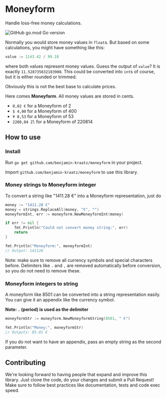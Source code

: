 # Moneyform

Handle loss-free money calculations.

![GitHub go.mod Go version](https://img.shields.io/github/go-mod/go-version/benjamin-kraatz/moneyform)

Normally you would store money values in `float`s. But based on some calculations, you might have something like this:

```go
value := 1143.42 / 99.18
```

where both values represent money values. Guess the output of `value`? It is exactly `11.528735632183908`. This could be converted into `int`s of course, but it is either rounded or trimmed.

Obviously this is not the best base to calculate prices.


Here comes **Moneyform**. All money values are stored in cents.

- `0,02 €`      for a Moneyform of 2
- `$ 4,00`      for a Moneyform of 400
- `¥ 0,53`      for a Moneyform of 53
- `2208,04 Zl`  for a Moneyform of 220814


## How to use

### Install

Run `go get github.com/benjamin-kraatz/moneyform` in your project. 

Import `github.com/benjamin-kraatz/moneyform` to use this library.

### Money strings to Moneyform integer

To convert a string like "1411.28 €" into a Moneyform representation, just do

```go
money := "1411.28 €"
money = strings.ReplaceAll(money, "€", "")
moneyformInt, err := moneyform.NewMoneyformInt(money)

if err != nil {
    fmt.Println("Could not convert money string:", err)
    return
}

fmt.Println("Moneyform:", moneyformInt)
// Output: 141128
```

Note: make sure to remove all currency symbols and special characters before. Delimiters like `.` and `,` are removed automatically before conversion, so you do not need to remove these.


### Moneyform integers to string

A moneyform like 8501 can be converted into a string representation easily. You can give it an appendix like the currency symbol.

**Note: `.` (period) is used as the delimiter**

```go
moneyformStr := moneyform.NewMoneyformString(8501, " €")

fmt.Println("Money:", moneyformStr)
// Outputs: 85.01 €
```

If you do not want to have an appendix, pass an empty string as the second parameter.


## Contributing

We're looking forward to having people that expand and improve this library. Just clone the code, do your changes and submit a Pull Request! Make sure to follow best practices like documentation, tests and code exec speed.
